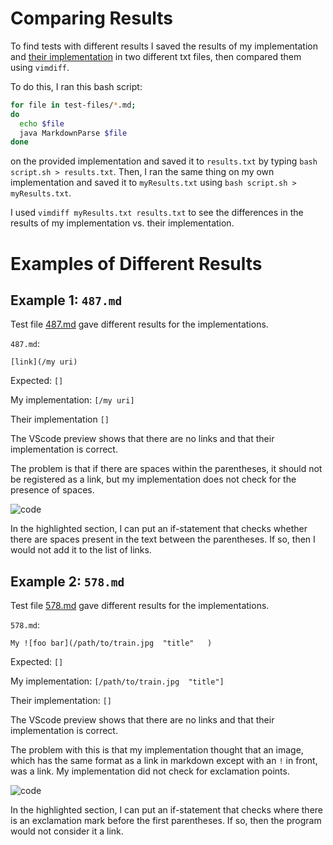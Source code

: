 # Comparing Results

To find tests with different results I saved the results of my implementation and [their implementation](https://github.com/nidhidhamnani/markdown-parser/blob/main/MarkdownParse.java) in two different txt files, then compared them using `vimdiff`.

To do this, I ran this bash script:

```bash
for file in test-files/*.md;
do
  echo $file
  java MarkdownParse $file
done
```
on the provided implementation and saved it to `results.txt` by typing `bash script.sh > results.txt`. Then, I ran the same thing on my own implementation and saved it to `myResults.txt` using `bash script.sh > myResults.txt`. 

I used `vimdiff myResults.txt results.txt` to see the differences in the results of my implementation vs. their implementation.

# Examples of Different Results

## Example 1: `487.md`

Test file [487.md](https://github.com/nidhidhamnani/markdown-parser/blob/main/test-files/487.md) gave different results for the implementations. 

`487.md`:

```
[link](/my uri)
```

Expected: `[]`

My implementation: `[/my uri]` 

Their implementation `[]`

The VScode preview shows that there are no links and that their implementation is correct.

The problem is that if there are spaces within the parentheses, it should not be registered as a link, but my implementation does not check for the presence of spaces.

![code](../../img/lab5/code)

In the highlighted section, I can put an if-statement that checks whether there are spaces present in the text between the parentheses. If so, then I would not add it to the list of links.

## Example 2: `578.md`

Test file [578.md](https://github.com/nidhidhamnani/markdown-parser/blob/main/test-files/578.md) gave different results for the implementations. 

`578.md`:

```
My ![foo bar](/path/to/train.jpg  "title"   )
```

Expected: `[]`

My implementation: `[/path/to/train.jpg  "title"]`

Their implementation: `[]`

The VScode preview shows that there are no links and that their implementation is correct.

The problem with this is that my implementation thought that an image, which has the same format as a link in markdown except with an `!` in front, was a link. My implementation did not check for exclamation points. 

![code](../../img/lab5/code)

In the highlighted section, I can put an if-statement that checks where there is an exclamation mark before the first parentheses. If so, then the program would not consider it a link.

